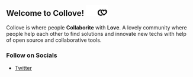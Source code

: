 ## Welcome to Collove! ![badge](https://raw.githubusercontent.com/collove/.github/main/statics/icons/dark.png#gh-dark-mode-only)![badge](https://raw.githubusercontent.com/collove/.github/main/statics/icons/light.png#gh-light-mode-only)
Collove is where people **Collaborite** with **Love**. A lovely community where people help each other to find solutions and innovate new techs with help of open source and collaborative tools.

### Follow on Socials
- [Twitter]()
